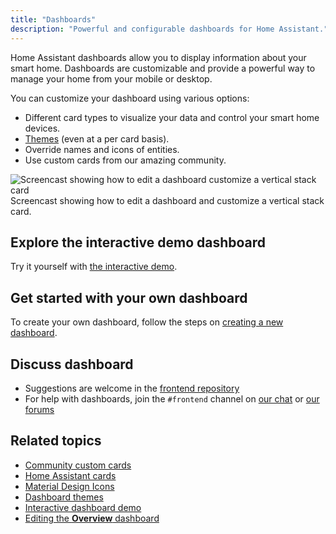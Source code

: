 ```yaml
---
title: "Dashboards"
description: "Powerful and configurable dashboards for Home Assistant."
---
```


Home Assistant dashboards allow you to display information about your smart home. Dashboards are customizable and provide a powerful way to manage your home from your mobile or desktop.

You can customize your dashboard using various options:

- Different card types to visualize your data and control your smart home devices.
- [Themes](/integrations/frontend/#defining-themes) (even at a per card basis).
- Override names and icons of entities.
- Use custom cards from our amazing community.

<p class='img'>
<img src='/images/dashboards/edit-dashboard.webp' alt='Screencast showing how to edit a dashboard customize a vertical stack card'>
Screencast showing how to edit a dashboard and customize a vertical stack card.
</p>

## Explore the interactive demo dashboard

Try it yourself with [the interactive demo](https://demo.home-assistant.io).

## Get started with your own dashboard

To create your own dashboard, follow the steps on [creating a new dashboard](/dashboards/dashboards/#creating-a-new-dashboard).

## Discuss dashboard

- Suggestions are welcome in the [frontend repository](https://github.com/home-assistant/frontend/)
- For help with dashboards, join the `#frontend` channel on [our chat](/join-chat/) or [our forums](https://community.home-assistant.io/c/projects/frontend)

## Related topics

- [Community custom cards](https://github.com/custom-cards)
- [Home Assistant cards](https://home-assistant-cards.bessarabov.com/)
- [Material Design Icons](https://pictogrammers.com/library/mdi/)
- [Dashboard themes](/integrations/frontend/#defining-themes)
- [Interactive dashboard demo](https://demo.home-assistant.io)
- [Editing the **Overview** dashboard](/getting-started/onboarding_dashboard/)
